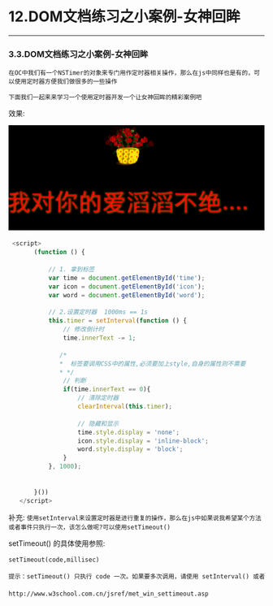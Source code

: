 # 12.DOM文档练习之小案例-女神回眸

---
### 3.3.DOM文档练习之小案例-女神回眸

`在OC中我们有一个NSTimer的对象来专门用作定时器相关操作，那么在js中同样也是有的，可以使用定时器方便我们做很多的一些操作`

`下面我们一起来来学习一个使用定时器开发一个让女神回眸的精彩案例吧`

效果:

![女神之吻](images/flower.png "花仙子")

```javascript
 <script>
       (function () {

           // 1. 拿到标签
           var time = document.getElementById('time');
           var icon = document.getElementById('icon');
           var word = document.getElementById('word');

           // 2.设置定时器  1000ms == 1s
           this.timer = setInterval(function () {
               // 修改倒计时
               time.innerText -= 1;

              /*
              *  标签要调用CSS中的属性,必须要加上style,自身的属性则不需要
              * */
               // 判断
               if(time.innerText == 0){
                   // 清除定时器
                   clearInterval(this.timer);

                   // 隐藏和显示
                   time.style.display = 'none';
                   icon.style.display = 'inline-block';
                   word.style.display = 'block';
               }
           }, 1000);


       }())
   </script>
```

补充:
`使用setInterval来设置定时器是进行重复的操作，那么在js中如果说我希望某个方法或者事件只执行一次，该怎么做呢?可以使用setTimeout() `

setTimeout() 的具体使用参照:

```html
setTimeout(code,millisec)

提示：setTimeout() 只执行 code 一次。如果要多次调用，请使用 setInterval() 或者让 code 自身再次调用 setTimeout()。

http://www.w3school.com.cn/jsref/met_win_settimeout.asp
```

